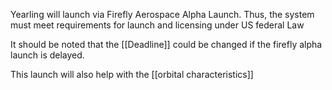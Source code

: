 Yearling will launch via Firefly Aerospace Alpha Launch. Thus, the system must meet requirements for launch and licensing under  US federal Law 

It should be noted that the [[Deadline]] could be changed if the firefly alpha launch is delayed. 

This launch will also help with the [[orbital characteristics]]